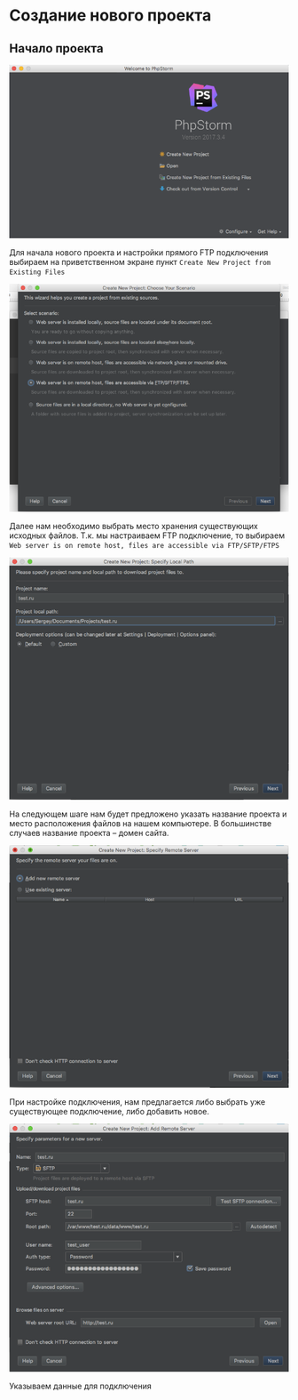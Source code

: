 # Создание нового проекта

## Начало проекта

![Начало проекта](/phpstorm/1.png)

Для начала нового проекта и настройки прямого FTP подключения выбираем на приветственном экране пункт ``Create New Project from Existing Files``

![Выбор подключения](/phpstorm/2.png)

Далее нам необходимо выбрать место хранения существующих исходных файлов. Т.к. мы настраиваем FTP подключение, то выбираем ``Web server is on remote host, files are accessible via FTP/SFTP/FTPS``

![Название проекта](/phpstorm/3.png)

На следующем шаге нам будет предложено указать название проекта и место расположения файлов на нашем компьютере. В большинстве случаев название проекта – домен сайта.

![Выбор сервера](/phpstorm/4.png)

При настройке подключения, нам предлагается либо выбрать уже существующее подключение, либо добавить новое.

![Добавление сервера](/phpstorm/5.png)

Указываем данные для подключения